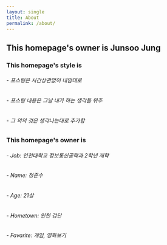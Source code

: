 ```yaml
---
layout: single
title: About
permalink: /about/
---
```


## This homepage's owner is Junsoo Jung



### This homepage's style is 

###### - 포스팅은 시간상관없이 내맘대로

###### - 포스팅 내용은 그날 내가 하는 생각들 위주

###### - 그 외의 것은 생각나는대로 추가함



### This homepage's owner is

###### - Job: 인천대학교 정보통신공학과 2학년 재학

###### - Name: 정준수

###### - Age: 21살

###### - Hometown: 인천 검단

###### - Favarite:  게임, 영화보기



